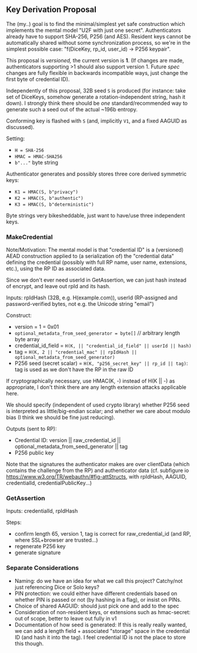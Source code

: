 ## Key Derivation Proposal

The (my..) goal is to find the minimal/simplest yet safe construction which implements the mental model "U2F with just one secret". Authenticators already have to support SHA-256, P256 (and AES). Resident keys cannot be automatically shared without some synchronization process, so we're in the simplest possible case: "f(DiceKey, rp_id, user_id) -> P256 keypair".

This proposal is *versioned,* the current version is **1**. (If changes are made, authenticators supporting >1 should also support version 1. Future *spec* changes are fully flexible in backwards incompatible ways, just change the first byte of credential ID).



Independently of this proposal, 32B seed `S` is produced (for instance: take set of DiceKeys, somehow generate a rotation-independent string, hash it down). I strongly think there should be *one* standard/recommended way to generate such a seed out of the actual ~196b entropy.



Conforming key is flashed with `S` (and, implicitly `V1`, and a fixed AAGUID as discussed).

Setting:

- `H = SHA-256`
- `HMAC = HMAC-SHA256`
- `b"..."` byte string

Authenticator generates and possibly stores three core derived symmetric keys:

- `K1 = HMAC(S, b"privacy")`
- `K2 = HMAC(S, b"authentic")`
- `K3 = HMAC(S, b"deterministic")`

Byte strings very bikesheddable, just want to have/use three independent keys.



### MakeCredential

Note/Motivation: The mental model is that "credential ID" is a (versioned) AEAD construction applied to (a serialization of) the "credential data" defining the credential (possibly with full RP name, user name, extensions, etc.), using the RP ID as associated data. 

Since we don't ever need userId in GetAssertion, we can just hash instead of encrypt, and leave out rpId and its hash.



Inputs: rpIdHash (32B, e.g. H(example.com)), userId (RP-assigned and password-verified bytes, not e.g. the Unicode string "email")

Construct:

- version = 1 = 0x01
- `optional_metadata_from_seed_generator = byte[]` // arbitrary length byte array
- credential_id_field = `H(K, || "credential_id_field" || userId || hash)`
- tag = `H(K, 2 || "credential_mac" || rpIdHash || optional_metadata_from_seed_generator)`
- P256 seed (secret scalar) = `H(K, "p256_secret_key" || rp_id || tag)`: tag is used as we don't have the RP in the raw ID

If cryptographically necessary, use HMAC(K, -) instead of H(K || -) as appropriate, I don't think there are any length extension attacks applicable here.

We should specify (independent of used crypto library) whether P256 seed is interpreted as little/big-endian scalar; and whether we care about modulo bias (I think we should be fine just reducing).



Outputs (sent to RP):

- Credential ID: version || raw_credential_id || optional_metadata_from_seed_generator || tag
- P256 public key



Note that the signatures the authenticator makes are over clientData (which contains the challenge from the RP) and authenticator data (cf. subfigure io https://www.w3.org/TR/webauthn/#fig-attStructs, with rpIdHash, AAGUID, credentialId, credentialPublicKey...)



### GetAssertion

Inputs: credentialId, rpIdHash

Steps:

- confirm length 65, version 1, tag is correct for raw_credential_id (and RP, where SSL+browser are trusted...)
- regenerate P256 key
- generate signature



### Separate Considerations

- Naming: do we have an idea for what we call this project? Catchy/not just referencing Dice or Solo keys?
- PIN protection: we could either have different credentials based on whether PIN is passed or not (by hashing in a flag), or insist on PINs. 
- Choice of shared AAGUID: should just pick one and add to the spec
- Consideration of non-resident keys, or extensions such as hmac-secret: out of scope, better to leave out fully in v1
- Documentation of how seed is generated: If this is really really wanted, we can add a length field + associated "storage" space in the credential ID (and hash it into the tag). I feel credential ID is not the place to store this though.